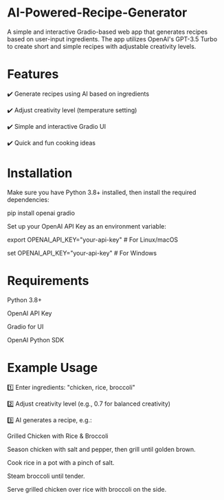 # AI-Powered-Recipe-Generator

A simple and interactive Gradio-based web app that generates recipes based on user-input ingredients. The app utilizes OpenAI's GPT-3.5 Turbo to create short and simple recipes with adjustable creativity levels.

# Features
✔️ Generate recipes using AI based on ingredients

✔️ Adjust creativity level (temperature setting)

✔️ Simple and interactive Gradio UI

✔️ Quick and fun cooking ideas

# Installation
Make sure you have Python 3.8+ installed, then install the required dependencies:

pip install openai gradio

Set up your OpenAI API Key as an environment variable:

export OPENAI_API_KEY="your-api-key"  # For Linux/macOS

set OPENAI_API_KEY="your-api-key"     # For Windows

# Requirements
Python 3.8+

OpenAI API Key

Gradio for UI

OpenAI Python SDK

# Example Usage
1️⃣ Enter ingredients: "chicken, rice, broccoli"

2️⃣ Adjust creativity level (e.g., 0.7 for balanced creativity)

3️⃣ AI generates a recipe, e.g.:

Grilled Chicken with Rice & Broccoli

Season chicken with salt and pepper, then grill until golden brown.

Cook rice in a pot with a pinch of salt.

Steam broccoli until tender.

Serve grilled chicken over rice with broccoli on the side.


